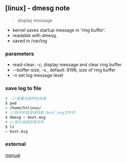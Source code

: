 ## [linux] - dmesg note

> display message

* kernel saves startup message in 'ring buffer'.
* readable with dmesg.
* saved in /var/log

### parameters
* read-clear: -c, display message and clear ring buffer
* --buffer-size, -s <buffer size>, default: 8196, size of ring buffer
* -n set log message level

### save log to file
```bash
#  //查看当前所在目录
$ pwd
> /home/hnlinux/
# //将开机信息保存到 boot.msg文件中
$ dmesg > boot.msg
# //显示当前目录文件
$ ls
> boot.msg
```

### external
[manual](http://https://man7.org/linux/man-pages/man1/dmesg.1.html)